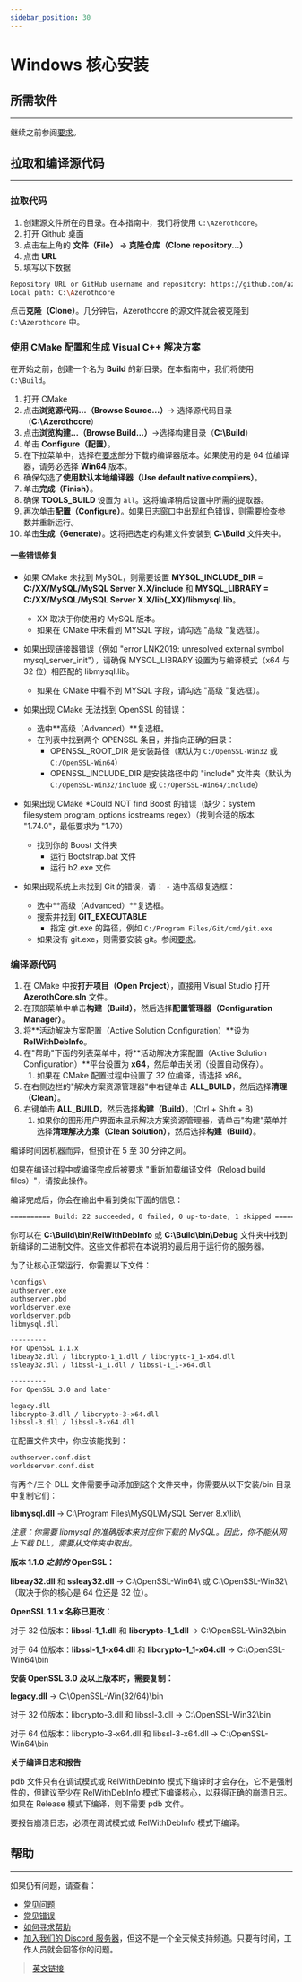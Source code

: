 ```yaml
---
sidebar_position: 30
---
```


# Windows 核心安装

## 所需软件
---

继续之前参阅[要求](/requirements)。

## 拉取和编译源代码
---

### 拉取代码

1. 创建源文件所在的目录。在本指南中，我们将使用 `C:\Azerothcore`。
2. 打开 Github 桌面
3. 点击左上角的 **文件（File） -> 克隆仓库（Clone repository...）**
4. 点击 **URL**
5. 填写以下数据

```bash
Repository URL or GitHub username and repository: https://github.com/azerothcore/azerothcore-wotlk
Local path: C:\Azerothcore
```

点击**克隆（Clone）**。几分钟后，Azerothcore 的源文件就会被克隆到 `C:\Azerothcore` 中。

### 使用 CMake 配置和生成 Visual C++ 解决方案

在开始之前，创建一个名为 **Build** 的新目录。在本指南中，我们将使用 `C:\Build`。

1. 打开 CMake
2. 点击**浏览源代码...（Browse Source...）**→ 选择源代码目录（**C:\Azerothcore**）
3. 点击**浏览构建...（Browse Build...）**→选择构建目录（**C:\Build**）
4. 单击 **Configure（配置）**。
5. 在下拉菜单中，选择在[要求](requirements/windows-requirements)部分下载的编译器版本。如果使用的是 64 位编译器，请务必选择 **Win64** 版本。
6. 确保勾选了**使用默认本地编译器（Use default native compilers）**。
7. 单击**完成（Finish）**。
8. 确保 **TOOLS_BUILD** 设置为 `all`。这将编译稍后设置中所需的提取器。
9. 再次单击**配置（Configure）**。如果日志窗口中出现红色错误，则需要检查参数并重新运行。
10. 单击**生成（Generate）**。这将把选定的构建文件安装到 **C:\Build** 文件夹中。

#### 一些错误修复

- 如果 CMake 未找到 MySQL，则需要设置 **MYSQL_INCLUDE_DIR = C:/XX/MySQL/MySQL Server X.X/include** 和 **MYSQL_LIBRARY = C:/XX/MySQL/MySQL Server X.X/lib(_XX)/libmysql.lib**。
    - XX 取决于你使用的 MySQL 版本。
    - 如果在 CMake 中未看到 MYSQL 字段，请勾选 "高级 "复选框）。

- 如果出现链接器错误（例如 "error LNK2019: unresolved external symbol mysql_server_init"），请确保 MYSQL_LIBRARY 设置为与编译模式（x64 与 32 位）相匹配的 libmysql.lib。
    - 如果在 CMake 中看不到 MYSQL 字段，请勾选 "高级 "复选框）。

- 如果出现 CMake 无法找到 OpenSSL 的错误：
    - 选中**高级（Advanced）**复选框。
    - 在列表中找到两个 OPENSSL 条目，并指向正确的目录：
        - OPENSSL_ROOT_DIR 是安装路径（默认为 `C:/OpenSSL-Win32` 或 `C:/OpenSSL-Win64`）
        - OPENSSL_INCLUDE_DIR 是安装路径中的 "include" 文件夹（默认为 `C:/OpenSSL-Win32/include` 或 `C:/OpenSSL-Win64/include`）

- 如果出现 CMake *Could NOT find Boost 的错误（缺少：system filesystem program_options iostreams regex）（找到合适的版本 "1.74.0"，最低要求为 "1.70）
    - 找到你的 Boost 文件夹
        - 运行 Bootstrap.bat 文件
        - 运行 b2.exe 文件

- 如果出现系统上未找到 Git 的错误，请： ◦ 选中高级复选框：
    - 选中**高级（Advanced）**复选框。
    - 搜索并找到 **GIT_EXECUTABLE**
        - 指定 git.exe 的路径，例如 `C:/Program Files/Git/cmd/git.exe`
    - 如果没有 git.exe，则需要安装 git。参阅[要求](/requirements)。

### 编译源代码

1. 在 CMake 中按**打开项目（Open Project）**，直接用 Visual Studio 打开 **AzerothCore.sln** 文件。
2. 在顶部菜单中单击**构建（Build）**，然后选择**配置管理器（Configuration Manager）**。
3. 将**活动解决方案配置（Active Solution Configuration）**设为 **RelWithDebInfo**。
4. 在"帮助"下面的列表菜单中，将**活动解决方案配置（Active Solution Configuration）**平台设置为 **x64**，然后单击关闭（设置自动保存）。
    1. 如果在 CMake 配置过程中设置了 32 位编译，请选择 x86。
5. 在右侧边栏的"解决方案资源管理器"中右键单击 **ALL_BUILD**，然后选择**清理（Clean）**。
6. 右键单击 **ALL_BUILD**，然后选择**构建（Build）**。(Ctrl + Shift + B)
    1. 如果你的图形用户界面未显示解决方案资源管理器，请单击"构建"菜单并选择**清理解决方案（Clean Solution）**，然后选择**构建（Build）**。

编译时间因机器而异，但预计在 5 至 30 分钟之间。

如果在编译过程中或编译完成后被要求 "重新加载编译文件（Reload build files）"，请按此操作。

编译完成后，你会在输出中看到类似下面的信息：

```bash
========== Build: 22 succeeded, 0 failed, 0 up-to-date, 1 skipped ==========
```

你可以在 **C:\Build\bin\RelWithDebInfo** 或 **C:\Build\bin\Debug** 文件夹中找到新编译的二进制文件。这些文件都将在本说明的最后用于运行你的服务器。

为了让核心正常运行，你需要以下文件：

```bash
\configs\
authserver.exe
authserver.pbd
worldserver.exe
worldserver.pdb
libmysql.dll

---------
For OpenSSL 1.1.x
libeay32.dll / libcrypto-1_1.dll / libcrypto-1_1-x64.dll
ssleay32.dll / libssl-1_1.dll / libssl-1_1-x64.dll

---------
For OpenSSL 3.0 and later

legacy.dll
libcrypto-3.dll / libcrypto-3-x64.dll
libssl-3.dll / libssl-3-x64.dll
```

在配置文件夹中，你应该能找到：

```bash
authserver.conf.dist
worldserver.conf.dist
```

有两个/三个 DLL 文件需要手动添加到这个文件夹中，你需要从以下安装/bin 目录中复制它们：

**libmysql.dll** → C:\Program Files\MySQL\MySQL Server 8.x\lib\

*注意：你需要 libmysql 的准确版本来对应你下载的 MySQL。因此，你不能从网上下载 DLL，需要从文件夹中取出。*

**版本 1.1.0 *之前的* OpenSSL：**

**libeay32.dll** 和 **ssleay32.dll** → C:\OpenSSL-Win64\ 或 C:\OpenSSL-Win32\ （取决于你的核心是 64 位还是 32 位）。

**OpenSSL 1.1.x 名称已更改：**

对于 32 位版本：**libssl-1_1.dll** 和 **libcrypto-1_1.dll** → C:\OpenSSL-Win32\bin

对于 64 位版本：**libssl-1_1-x64.dll** 和 **libcrypto-1_1-x64.dll** → C:\OpenSSL-Win64\bin

**安装 OpenSSL 3.0 及以上版本时，需要复制：**

**legacy.dll** → C:\OpenSSL-Win(32/64)\bin

对于 32 位版本：libcrypto-3.dll 和 libssl-3.dll → C:\OpenSSL-Win32\bin

对于 64 位版本：libcrypto-3-x64.dll 和 libssl-3-x64.dll → C:\OpenSSL-Win64\bin

**关于编译日志和报告**

pdb 文件只有在调试模式或 RelWithDebInfo 模式下编译时才会存在，它不是强制性的，但建议至少在 RelWithDebInfo 模式下编译核心，以获得正确的崩溃日志。如果在 Release 模式下编译，则不需要 pdb 文件。

要报告崩溃日志，必须在调试模式或 RelWithDebInfo 模式下编译。

## 帮助
---

如果仍有问题，请查看：

- [常见问题](/faq)
- [常见错误](/common-errors)
- [如何寻求帮助](/how-to-ask-for-help)
- [加入我们的 Discord 服务器](https://discord.gg/gkt4y2x)，但这不是一个全天候支持频道。只要有时间，工作人员就会回答你的问题。

> [英文链接](https://www.azerothcore.org/wiki/windows-core-installation)
